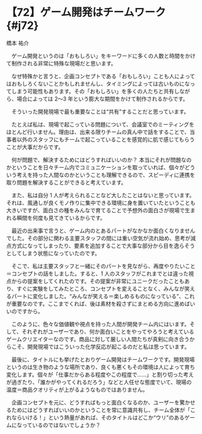 # 【72】ゲーム開発はチームワーク{#j72}

<div class="author">橋本 祐介</div>

　ゲーム開発というのは「おもしろい」をキーワードに多くの人数と時間をかけて制作される非常に特殊な現場だと思います。

　なぜ特殊かと言うと、企画コンセプトである「おもしろい」ことも人によってはおもしろくないことかもしれませんし、タイミングによっては古いものになってしまう可能性もあります。その「おもしろい」を多くの人たちと共有しながら、場合によっては 2～3 年という膨大な期間をかけて制作されるからです。

　そういった開発現場で最も重要なことは“共有”することだと思っています。

　たとえば私は、現場で起こっている問題について、会議室でのミーティングをほとんど行いません。理由は、出来る限りチームの真ん中で話をすることで、当事者以外のスタッフにもチームで起こっていることを感覚的に肌で感じてもらうことが大事だからです。

　何が問題で、解決するためにはどうすればいいのか？ 本当にそれが問題なのかということを日々チーム内でコミュニケーションを取っていれば、個々がどういう考えを持った人間なのかということも理解できるので、スピーディに連携を取り問題を解決することができると考えています。

　また、私は自分 1 人が考えられることなど大したことはないと思っています。それは、風通しが良くモノ作りに集中できる環境に身を置いていたということも大きいですが、面白さの種をみんなで育てることで予想外の面白さが現場で生まれる瞬間を何度も見てきているからです。

　最近の出来事で言うと、ゲーム内のとあるパートがなかなか面白くなりませんでした。その部分に関わる主要スタッフの間には重い空気が流れ始め、思考が減点方式になってしまったり、要素を追加することで大事な部分から目を逸らそうとしてしまう状態になっていたのです。

　そこで、私は主要スタッフと一緒にそのパートを見ながら、再度やりたいこと＝コンセプトの話をしました。すると、1 人のスタッフがこれまでとは違った視点からの提案をしてくれたのです。その提案が非常にユニークだったこともあり、すぐに実験をしてみたところ、コンセプトを変えることなく、みんなが笑えるパートに変化しました。“みんなが笑える＝楽しめるものになっている”、これが重要なのです。ここまでくれば、後は素材を殺さずにまとめる方向に進めばいいのですから。

　このように、色々な価値観や視点を持った人間が開発チーム内にはいます。そして、それぞれがユーザーであり、何か面白いことをやってやろうと考えているゲームクリエイターなのです。商品に対して厳しい人間たちが真剣に向き合うからこそ、開発現場ではこういった化学反応が起こるのだと私は思っています。

　最後に、タイトルにも挙げたとおりゲーム開発はチームワークです。開発現場というのは生き物のような場所であり、良くも悪くもその環境は人によって育ち変化します。個々が「仕事だからある程度やこの程度で……」と割り切った考えが過ぎたり、「誰かがやってくれるだろう」などと人任せな態度でいて、現場の温度＝商品クオリティが上がるようなものではありません。

　企画コンセプトを元に、どうすればもっと面白くなるのか、ユーザーを驚かせるためにはどうすればいいのかということを常に意識共有し、チーム全体が「これならいける！」という熱量があれば、そのタイトルはどこか“ウリ”のあるゲームになっているのではないでしょうか？
